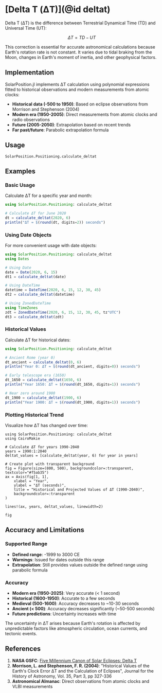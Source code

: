 # [Delta T (ΔT)](@id deltat)

Delta T (ΔT) is the difference between Terrestrial Dynamical Time (TD) and Universal Time (UT):

```math
\Delta T = TD - UT
```

This correction is essential for accurate astronomical calculations because Earth's rotation rate
is not constant. It varies due to tidal braking from the Moon, changes in Earth's moment of inertia,
and other geophysical factors.

## Implementation

SolarPosition.jl implements ΔT calculation using polynomial expressions fitted to historical
observations and modern measurements from atomic clocks:

- **Historical data (-500 to 1950)**: Based on eclipse observations from Morrison and Stephenson (2004)
- **Modern era (1950-2005)**: Direct measurements from atomic clocks and radio observations
- **Future (2005-2050)**: Extrapolation based on recent trends
- **Far past/future**: Parabolic extrapolation formula

## Usage

```@docs
SolarPosition.Positioning.calculate_deltat
```

## Examples

### Basic Usage

Calculate ΔT for a specific year and month:

```julia
using SolarPosition.Positioning: calculate_deltat

# Calculate ΔT for June 2020
dt = calculate_deltat(2020, 6)
println("ΔT ≈ $(round(dt, digits=2)) seconds")
```

### Using Date Objects

For more convenient usage with date objects:

```julia
using SolarPosition.Positioning: calculate_deltat
using Dates

# Using Date
date = Date(2020, 6, 15)
dt1 = calculate_deltat(date)

# Using DateTime
datetime = DateTime(2020, 6, 15, 12, 30, 45)
dt2 = calculate_deltat(datetime)

# Using ZonedDateTime
using TimeZones
zdt = ZonedDateTime(2020, 6, 15, 12, 30, 45, tz"UTC")
dt3 = calculate_deltat(zdt)
```

### Historical Values

Calculate ΔT for historical dates:

```julia
using SolarPosition.Positioning: calculate_deltat

# Ancient Rome (year 0)
dt_ancient = calculate_deltat(0, 6)
println("Year 0: ΔT ≈ $(round(dt_ancient, digits=0)) seconds")

# Early telescope era (1650)
dt_1650 = calculate_deltat(1650, 6)
println("Year 1650: ΔT ≈ $(round(dt_1650, digits=1)) seconds")

# Near zero around 1900
dt_1900 = calculate_deltat(1900, 6)
println("Year 1900: ΔT ≈ $(round(dt_1900, digits=1)) seconds")
```

### Plotting Historical Trend

Visualize how ΔT has changed over time:

```@example deltat
using SolarPosition.Positioning: calculate_deltat
using CairoMakie

# Calculate ΔT for years 1990-2040
years = 1990:1:2040
deltat_values = [calculate_deltat(year, 6) for year in years]

# Create plot with transparent background
fig = Figure(size=(800, 500), backgroundcolor=:transparent, textcolor="#f5ab35")
ax = Axis(fig[1, 1],
    xlabel = "Year",
    ylabel = "ΔT (seconds)",
    title = "Historical and Projected Values of ΔT (1990-2040)",
    backgroundcolor=:transparent
)

lines!(ax, years, deltat_values, linewidth=2)

fig
```

## Accuracy and Limitations

### Supported Range

- **Defined range**: -1999 to 3000 CE
- **Warnings**: Issued for dates outside this range
- **Extrapolation**: Still provides values outside the defined range using parabolic formula

### Accuracy

- **Modern era (1950-2025)**: Very accurate (< 1 second)
- **Historical (1600-1950)**: Accurate to a few seconds
- **Medieval (500-1600)**: Accuracy decreases to ~10-30 seconds
- **Ancient (< 500)**: Accuracy decreases significantly (~50-500 seconds)
- **Future predictions**: Uncertainty increases with time

The uncertainty in ΔT arises because Earth's rotation is affected by unpredictable factors like
atmospheric circulation, ocean currents, and tectonic events.

## References

1. **NASA GSFC**: [Five Millennium Canon of Solar Eclipses: Delta T](http://eclipse.gsfc.nasa.gov/SEcat5/deltatpoly.html)
2. **Morrison, L. and Stephenson, F. R. (2004)**: "Historical Values of the Earth's Clock Error ΔT and the Calculation of Eclipses", Journal for the History of Astronomy, Vol. 35, Part 3, pp 327-336
3. **Astronomical Almanac**: Direct observations from atomic clocks and VLBI measurements
